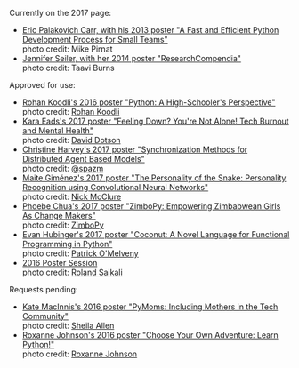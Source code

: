 Currently on the 2017 page:
- [Eric Palakovich Carr, with his 2013 poster "A Fast and Efficient Python Development Process for Small Teams"](https://www.flickr.com/photos/mikepirnat/13968451386)    
  photo credit: Mike Pirnat
- [Jennifer Seiler, with her 2014 poster "ResearchCompendia"](https://www.flickr.com/photos/jaaaarel/13874050474)    
  photo credit: Taavi Burns

Approved for use:
- [Rohan Koodli's 2016 poster "Python: A High-Schooler's Perspective"](https://twitter.com/RohanKoodli/status/738214490546671616)    
  photo credit: [Rohan Koodli](https://twitter.com/RohanKoodli)
- [Kara Eads's 2017 poster "Feeling Down? You're Not Alone! Tech Burnout and Mental Health"](https://twitter.com/dotsdl/status/868887517759549440)    
  photo credit: [David Dotson](https://twitter.com/dotsdl)
- [Christine Harvey's 2017 poster "Synchronization Methods for Distributed Agent Based Models"](https://twitter.com/spazm/status/866382374770163712)    
  photo credit: [@spazm](https://twitter.com/spazm)
- [Maite Giménez's 2017 poster "The Personality of the Snake: Personality Recognition using Convolutional Neural Networks"](https://twitter.com/nfmcclure/status/866369361820372993)    
  photo credit: [Nick McClure](https://twitter.com/nfmcclure)
- [Phoebe Chua's 2017 poster "ZimboPy: Empowering Zimbabwean Girls As Change Makers"](https://twitter.com/zimbopy/status/866368609819480064)    
  photo credit: [ZimboPy](https://twitter.com/zimbopy)
- [Evan Hubinger's 2017 poster "Coconut: A Novel Language for Functional Programming in Python"](https://twitter.com/pvomelveny/status/866355090055077888)    
  photo credit: [Patrick O'Melveny](https://twitter.com/pvomelveny)
- [2016 Poster Session](https://twitter.com/rsaikali/status/738069117605814273)     
  photo credit: [Roland Saikali](https://twitter.com/rsaikali)

Requests pending:
- [Kate MacInnis's 2016 poster "PyMoms: Including Mothers in the Tech Community"](https://twitter.com/pitonisaX/status/738139085055758336)    
  photo credit: [Sheila Allen](https://twitter.com/sheilatronica)
- [Roxanne Johnson's 2016 poster "Choose Your Own Adventure: Learn Python!"](https://twitter.com/roxLjohnson/status/738095032809357313)    
  photo credit: [Roxanne Johnson](https://twitter.com/roxLjohnson)

